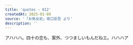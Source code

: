 ```yaml
---
title: 'quotes - 012'
createdAt: 2025-01-09
source: '「お魚女史」坂口安吾 より'
description: ''
---
```

アハハハ。四十の恋も、案外、つつましいもんだねエ。ハハハア